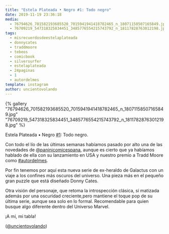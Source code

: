 ```yaml
---
title: "Estela Plateada • Negro #1: Todo negro"
date: 2019-11-19 23:36:18
media: 
  - 76794626_701582193685520_7015941941418782465_n_18071158507165849.jpg
  - 76709219_547318325834451_3485776554215743792_n_18117828763012198.jpg
tags: 
  - misrecuerdosdeestelaplateada
  - donnycates
  - traddmoore
  - tebeos
  - comicbook
  - silversurfer
  - estelaplateada
  - 24paginas
  - 1
  - autordelmes
template: instagram
author: uncientovolando
---
```


{% gallery "76794626_701582193685520_7015941941418782465_n_18071158507165849.jpg" "76709219_547318325834451_3485776554215743792_n_18117828763012198.jpg" %}

Estela Plateada • Negro [#1](/tags/1): Todo negro.

Con todo el lío de las últimas semanas habíamos pasado por alto una de las novedades de [@paninicomicespana](https://instagram.com/paninicomicespana), aunque es cierto que ya habíamos hablado de ella con su lanzamiento en USA y nuestro premio a Tradd Moore como [#autordelmes](/tags/autordelmes).

Por fin tenemos por aquí esta nueva serie de ex-heraldo de Galactus con un viaje a los confines más oscuros del universo. Una pieza más en el pequeño gran puzzle que está diseñado
Donny Cates.

Otra visión del personaje, que retoma la introspección clásica, sí matizada además por una oscuridad creciente,pero mantiene el toque pop de su última serie, aunque sea solo en lo formal. Recomendable para quien busque algo diferente dentro del Universo Marvel.

¡A mí, mi tabla!

([@uncientovolando](https://instagram.com/uncientovolando))
